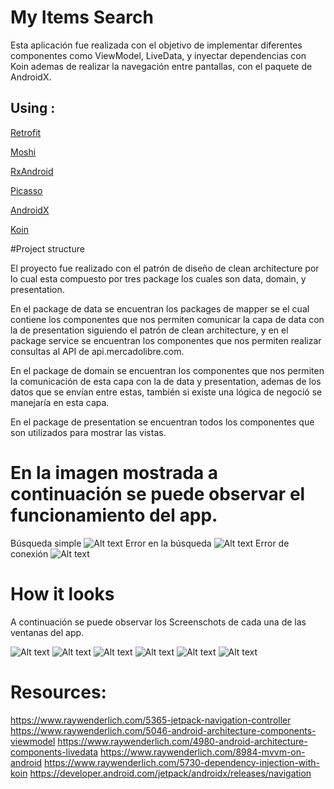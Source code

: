 # My Items Search

Esta aplicación fue realizada con el objetivo de implementar diferentes componentes como ViewModel, LiveData, y inyectar dependencias con Koin ademas de realizar la navegación entre pantallas, con el paquete de AndroidX.


## Using :

[Retrofit](http://square.github.io/retrofit/)

[Moshi](https://github.com/square/moshi)

[RxAndroid](https://github.com/ReactiveX/rxandroid)

[Picasso](https://github.com/square/picasso)

[AndroidX](https://developer.android.com/jetpack/androidx)

[Koin](https://github.com/InsertKoinIO/koin)

#Project structure 

El proyecto fue realizado con el patrón de diseño de clean architecture por lo cual esta compuesto por tres package los cuales son data, domain,  y presentation.

En el package de data se encuentran los packages de mapper se el cual contiene los componentes que nos permiten comunicar la capa de data con la de presentation siguiendo el patrón de  clean architecture, y en el package service se encuentran los componentes que nos permiten realizar consultas al API de api.mercadolibre.com.

En el package de domain se encuentran los componentes que nos permiten la comunicación de esta capa con la de data y presentation, ademas de los datos que se envían entre estas, también si existe una lógica de negoció se manejaría en esta capa.

En el package de presentation se encuentran todos los componentes que son utilizados para mostrar las vistas.

# En la imagen mostrada a continuación se puede observar el funcionamiento del app.

 Búsqueda simple
![Alt text](/Images/search_navigation.gif)
 Error en la búsqueda
![Alt text](/Images/search_error.gif)
 Error  de conexión
![Alt text](/Images/search_failed.gif)

# How it looks

A continuación se puede observar los Screenschots de cada una de las ventanas del app.

![Alt text](/Images/Screenshot_1629470234.png)
![Alt text](/Images/Screenshot_1629763000.png)
![Alt text](/Images/Screenshot_1629763011.png)
![Alt text](/Images/Screenshot_1629762984.png)
![Alt text](/Images/Screenshot_1629493673.png)
![Alt text](/Images/Screenshot_1629493662.png)

# Resources:

https://www.raywenderlich.com/5365-jetpack-navigation-controller
https://www.raywenderlich.com/5046-android-architecture-components-viewmodel
https://www.raywenderlich.com/4980-android-architecture-components-livedata
https://www.raywenderlich.com/8984-mvvm-on-android
https://www.raywenderlich.com/5730-dependency-injection-with-koin
https://developer.android.com/jetpack/androidx/releases/navigation


